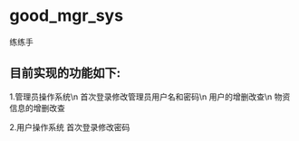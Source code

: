 # good_mgr_sys
练练手
## 目前实现的功能如下:
1.管理员操作系统\n
	首次登录修改管理员用户名和密码\n
	用户的增删改查\n
	物资信息的增删改查

2.用户操作系统
	首次登录修改密码

